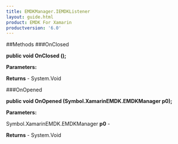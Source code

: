 ```yaml
---
title: EMDKManager.IEMDKListener
layout: guide.html
product: EMDK For Xamarin 
productversion: '6.0' 
---
```


    

##Methods
###OnClosed

**public void OnClosed ();**


        

**Parameters:**

**Returns** - System.Void

###OnOpened

**public void OnOpened (Symbol.XamarinEMDK.EMDKManager p0);**


        

**Parameters:**

Symbol.XamarinEMDK.EMDKManager **p0**  - 
        

**Returns** - System.Void

